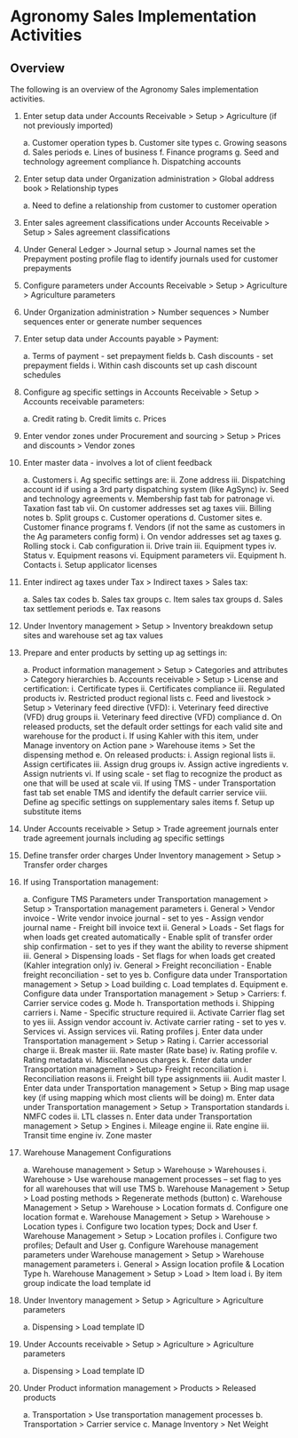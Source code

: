 ﻿# Agronomy Sales Implementation Activities

## Overview

The following is an overview of the Agronomy Sales implementation activities. 

1.	Enter setup data under Accounts Receivable > Setup > Agriculture (if not previously imported)

    a.	Customer operation types
    b.	Customer site types
    c.	Growing seasons
    d.	Sales periods
    e.	Lines of business
    f.	Finance programs
    g.	Seed and technology agreement compliance
    h.	Dispatching accounts

2.	Enter setup data under Organization administration > Global address book > Relationship types

    a.	Need to define a relationship from customer to customer operation

3.	Enter sales agreement classifications under Accounts Receivable > Setup > Sales agreement classifications

4.	Under General Ledger > Journal setup > Journal names set the Prepayment posting profile flag to identify journals used for customer prepayments

5.	Configure parameters under Accounts Receivable > Setup > Agriculture > Agriculture parameters

6.	Under Organization administration > Number sequences > Number sequences enter or generate number sequences

7.	Enter setup data under Accounts payable > Payment:

    a.	Terms of payment - set prepayment fields
    b.	Cash discounts - set prepayment fields
        i.	Within cash discounts set up cash discount schedules

8.	Configure ag specific settings in Accounts Receivable > Setup > Accounts receivable parameters:

    a.	Credit rating
    b.	Credit limits
    c.	Prices

9.	Enter vendor zones under Procurement and sourcing > Setup > Prices and discounts > Vendor zones

10.	Enter master data - involves a lot of client feedback

    a.	Customers
        i.	Ag specific settings are:
        ii.	Zone address
        iii.	Dispatching account id if using a 3rd party dispatching system (like AgSync)
        iv.	Seed and technology agreements
        v.	Membership fast tab for patronage
        vi.	Taxation fast tab
        vii.	On customer addresses set ag taxes
        viii.	Billing notes
    b.	Split groups
    c.	Customer operations
    d.	Customer sites
    e.	Customer finance programs
    f.	Vendors (if not the same as customers in the Ag parameters config form)
    i.	On vendor addresses set ag taxes
    g.	Rolling stock
        i.	Cab configuration
        ii.	Drive train
        iii.	Equipment types
        iv.	Status
        v.	Equipment reasons
        vi.	Equipment parameters
        vii.	Equipment
    h.	Contacts
        i.	Setup applicator licenses
11.	Enter indirect ag taxes under Tax > Indirect taxes > Sales tax:

    a.	Sales tax codes
    b.	Sales tax groups
    c.	Item sales tax groups
    d.	Sales tax settlement periods
    e.	Tax reasons

12.	Under Inventory management > Setup > Inventory breakdown setup sites and warehouse set ag tax values

13.	Prepare and enter products by setting up ag settings in:

    a.	Product information management > Setup > Categories and attributes > Category hierarchies
    b.	Accounts receivable > Setup > License and certification:
        i.	Certificate types
        ii.	Certificates compliance
        iii.	Regulated products
        iv.	Restricted product regional lists
    c.	Feed and livestock > Setup > Veterinary feed directive (VFD):
        i.	Veterinary feed directive (VFD) drug groups
        ii.	Veterinary feed directive (VFD) compliance
    d.	On released products, set the default order settings for each valid site and warehouse for the product
        i.	If using Kahler with this item, under Manage inventory on Action pane > Warehouse items > Set the dispensing method
    e.	On released products:
        i.	Assign regional lists
        ii.	Assign certificates
        iii.	Assign drug groups
        iv.	Assign active ingredients
        v.	Assign nutrients
        vi.	If using scale - set flag to recognize the product as one that will be used at scale
        vii.	If using TMS - under Transportation fast tab set enable TMS and identify the default carrier service
        viii.	Define ag specific settings on supplementary sales items
    f.	Setup up substitute items

14.	Under Accounts receivable > Setup > Trade agreement journals enter trade agreement journals including ag specific settings

15.	Define transfer order charges Under Inventory management > Setup > Transfer order charges

16.	If using Transportation management:

    a.	Configure TMS Parameters under Transportation management > Setup > Transportation management parameters
        i.	General > Vendor invoice
            - Write vendor invoice journal - set to yes
            - Assign vendor journal name
            - Freight bill invoice text
        ii.	General > Loads
            - Set flags for when loads get created automatically
            - Enable split of transfer order ship confirmation - set to yes if they want the ability to reverse shipment
        iii.	General > Dispensing loads
            - Set flags for when loads get created (Kahler integration only)
        iv.	General > Freight reconciliation
            - Enable freight reconciliation - set to yes
    b.	Configure data under Transportation management > Setup > Load building
    c.	Load templates
    d.	Equipment
    e.	Configure data under Transportation management > Setup > Carriers:
    f.	Carrier service codes
    g.	Mode
    h.	Transportation methods
    i.	Shipping carriers
        i.	Name - Specific structure required
        ii.	Activate Carrier flag set to yes
        iii.	Assign vendor account
        iv.	Activate carrier rating - set to yes
        v.	Services
        vi.	Assign services
        vii.	Rating profiles
    j.	Enter data under Transportation management > Setup > Rating
        i.	Carrier accessorial charge
        ii.	Break master
        iii.	Rate master (Rate base)
        iv.	Rating profile
        v.	Rating metadata
        vi.	Miscellaneous charges
    k.	Enter data under Transportation management > Setup> Freight reconciliation
        i.	Reconciliation reasons
        ii.	Freight bill type assignments
        iii.	Audit master
    l.	Enter data under Transportation management > Setup > Bing map usage key (if using mapping which most clients will be doing)
    m.	Enter data under Transportation management > Setup > Transportation standards
        i.	NMFC codes
        ii.	LTL classes
    n.	Enter data under Transportation management > Setup > Engines
        i.	Mileage engine
        ii.	Rate engine
        iii.	Transit time engine
        iv.	Zone master

17.	Warehouse Management Configurations

    a.	Warehouse management > Setup > Warehouse > Warehouses
        i.	Warehouse > Use warehouse management processes – set flag to yes for all warehouses that will use TMS
    b.	Warehouse Management > Setup > Load posting methods > Regenerate methods (button)
    c.	Warehouse Management > Setup > Warehouse > Location formats
    d.	Configure one location format
    e.	Warehouse Management > Setup > Warehouse > Location types
        i.	Configure two location types; Dock and User
    f.	Warehouse Management > Setup > Location profiles
        i.	Configure two profiles; Default and User
    g.	Configure Warehouse management parameters under Warehouse management > Setup > Warehouse management parameters
        i.	General > Assign location profile & Location Type
    h.	Warehouse Management > Setup > Load > Item load
        i.	By item group indicate the load template id

18.	Under Inventory management > Setup > Agriculture > Agriculture parameters

    a.	Dispensing > Load template ID

19.	Under Accounts receivable > Setup > Agriculture > Agriculture parameters

    a.	Dispensing > Load template ID

20.	Under Product information management > Products > Released products

    a.	Transportation > Use transportation management processes
    b.	Transportation > Carrier service
    c.	Manage Inventory > Net Weight

